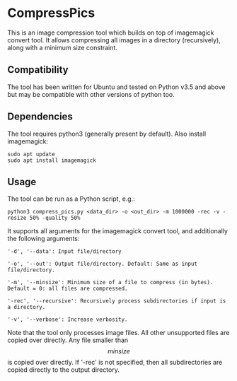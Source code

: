 # CompressPics

This is an image compression tool which builds on top of imagemagick convert tool. It allows compressing all images in a directory (recursively), along with a minimum size constraint.

## Compatibility
The tool has been written for Ubuntu and tested on Python v3.5 and above but may be compatible with other versions of python too.

## Dependencies
The tool requires python3 (generally present by default). Also install imagemagick:

```
sudo apt update
sudo apt install imagemagick
```

## Usage

The tool can be run as a Python script, e.g.:
```
python3 compress_pics.py <data_dir> -o <out_dir> -m 1000000 -rec -v -resize 50% -quality 50%
```
It supports all arguments for the imagemagick convert tool, and additionally the following arguments:
```
'-d', '--data': Input file/directory
```
```
'-o', '--out': Output file/directory. Default: Same as input file/directory.
```
```
'-m', '--minsize': Minimum size of a file to compress (in bytes). Default = 0: all files are compressed.
```
```
'-rec', '--recursive': Recursively process subdirectories if input is a directory.
```
```
'-v', '--verbose': Increase verbosity.
```

Note that the tool only processes image files. All other unsupported files are copied over directly. Any file smaller than $$minsize$$ is copied over directly. If '-rec' is not specified, then all subdirectories are copied directly to the output directory.